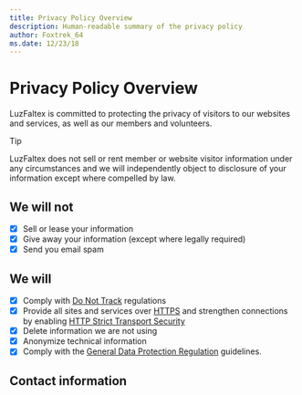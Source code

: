 ```yaml
---
title: Privacy Policy Overview
description: Human-readable summary of the privacy policy
author: Foxtrek_64
ms.date: 12/23/18
---
```


# Privacy Policy Overview

LuzFaltex is committed to protecting the privacy of visitors to our websites and services, as well as our members and volunteers.

> [!TIP]
> LuzFaltex does not sell or rent member or website visitor information under any circumstances and we will independently object to disclosure of your information except where compelled by law.

## We will not

* [x] Sell or lease your information
* [x] Give away your information (except where legally required)
* [x] Send you email spam

## We will

* [x] Comply with [Do Not Track](http://www.w3.org/TR/tracking-dnt/) regulations
* [x] Provide all sites and services over [HTTPS](https://en.wikipedia.org/wiki/HTTPS) and strengthen connections by enabling [HTTP Strict Transport Security](https://en.wikipedia.org/wiki/HTTP_Strict_Transport_Security)
* [x] Delete information we are not using
* [x] Anonymize technical information
* [x] Comply with the [General Data Protection Regulation](https://en.wikipedia.org/wiki/General_Data_Protection_Regulation) guidelines.

## Contact information
